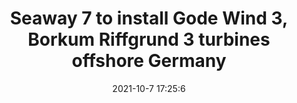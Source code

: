 ---
"title": "Seaway 7 to install Gode Wind 3, Borkum Riffgrund 3 turbines offshore Germany"
"date": "2021-10-7 17:25:6"
"feed_name": "OFFSHOREMAG"
"feed_website": "https://www.offshore-mag.com/"
"feed_rss": "https://www.offshore-mag.com/__rss/website-scheduled-content.xml?input=%7B%22sectionAlias%22%3A%22home%22%7D"
"link": "https://www.offshore-mag.com/renewable-energy/article/14211774/seaway-7-to-install-gode-wind-3-borkum-riffgrund-3-turbines-offshore-germany"
"source": "None"
"file": "_posts/2021-1-1-861415377d500316c2d6c184f03cff4d5800afdf.md"
"accident": "0"
"drilling": "0"
"dead": "0"
"injured": "0"
"arrested": "0"
"place": "unknown place"
"where": "unknown site"
"causes": "unknown"
"place_uri": "unknown place"
---